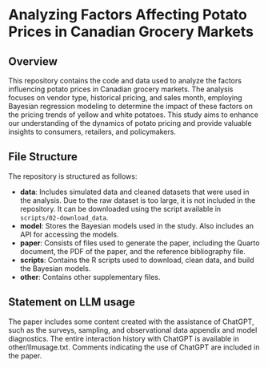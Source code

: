 # Analyzing Factors Affecting Potato Prices in Canadian Grocery Markets

## Overview

This repository contains the code and data used to analyze the factors influencing potato prices in Canadian grocery markets. The analysis focuses on vendor type, historical pricing, and sales month, employing Bayesian regression modeling to determine the impact of these factors on the pricing trends of yellow and white potatoes. This study aims to enhance our understanding of the dynamics of potato pricing and provide valuable insights to consumers, retailers, and policymakers.


## File Structure

The repository is structured as follows:

- **data**: Includes simulated data and cleaned datasets that were used in the analysis. Due to the raw dataset is too large, it is not included in the repository. It can be downloaded using the script available in `scripts/02-download_data`.
- **model**: Stores the Bayesian models used in the study. Also includes an API for accessing the models.
- **paper**: Consists of files used to generate the paper, including the Quarto document, the PDF of the paper, and the reference bibliography file.
- **scripts**: Contains the R scripts used to download, clean data, and build the Bayesian models.
- **other**: Contains other supplementary files.


## Statement on LLM usage

The paper includes some content created with the assistance of ChatGPT, such as the surveys, sampling, and observational data appendix and model diagnostics. The entire interaction history with ChatGPT is available in other/llmusage.txt. Comments indicating the use of ChatGPT are included in the paper.
